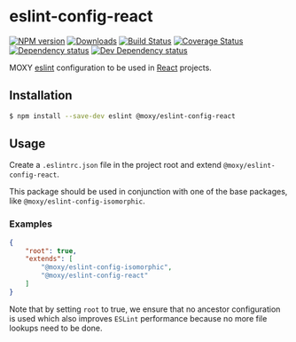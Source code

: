 # eslint-config-react

[![NPM version][npm-image]][npm-url] [![Downloads][downloads-image]][npm-url] [![Build Status][travis-image]][travis-url] [![Coverage Status][codecov-image]][codecov-url] [![Dependency status][david-dm-image]][david-dm-url] [![Dev Dependency status][david-dm-dev-image]][david-dm-dev-url]

[npm-url]:https://npmjs.org/package/@moxy/eslint-config-react
[npm-image]:https://img.shields.io/npm/v/@moxy/eslint-config-react.svg
[downloads-image]:https://img.shields.io/npm/dm/@moxy/eslint-config-react.svg
[travis-url]:https://travis-ci.org/moxystudio/eslint-config-react
[travis-image]:https://img.shields.io/travis/moxystudio/eslint-config-react/master.svg
[codecov-url]:https://codecov.io/gh/moxystudio/eslint-config-react
[codecov-image]:https://img.shields.io/codecov/c/github/moxystudio/eslint-config-react/master.svg
[david-dm-url]:https://david-dm.org/moxystudio/eslint-config-react
[david-dm-image]:https://img.shields.io/david/moxystudio/eslint-config-react.svg
[david-dm-dev-url]:https://david-dm.org/moxystudio/eslint-config-react?type=dev
[david-dm-dev-image]:https://img.shields.io/david/dev/moxystudio/eslint-config-react.svg

MOXY [eslint](http://eslint.org/) configuration to be used in [React](https://reactjs.org) projects.

## Installation

```sh
$ npm install --save-dev eslint @moxy/eslint-config-react
```

## Usage

Create a `.eslintrc.json` file in the project root and extend `@moxy/eslint-config-react`.

This package should be used in conjunction with one of the base packages, like `@moxy/eslint-config-isomorphic`.

### Examples

```json
{
    "root": true,
    "extends": [
        "@moxy/eslint-config-isomorphic",
        "@moxy/eslint-config-react"
    ]
}
```

Note that by setting `root` to true, we ensure that no ancestor configuration is used which also improves `ESLint` performance because no more file lookups need to be done.
